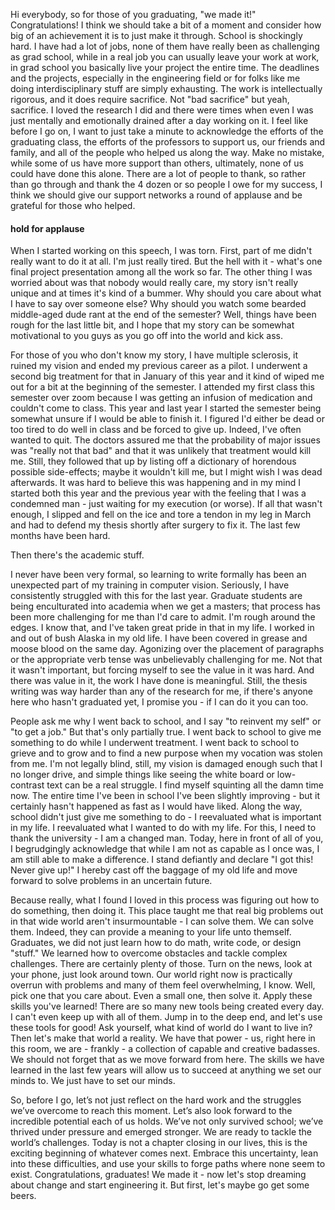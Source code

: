 Hi everybody, so for those of you graduating, "we made it!"  Congratulations!  I think we should take a bit of a moment and consider how big of an achievement it is to just make it through.  School is shockingly hard.  I have had a lot of jobs, none of them have really been as challenging as grad school, while in a real job you can usually leave your work at work, in grad school you basically live your project the entire time.  The deadlines and the projects, especially in the engineering field or for folks like me doing interdisciplinary stuff are simply exhausting.  The work is intellectually rigorous, and it does require sacrifice.  Not "bad sacrifice" but yeah, sacrifice.  I loved the research I did and there were times when even I was just mentally and emotionally drained after a day working on it.  I feel like before I go on, I want to just take a minute to acknowledge the efforts of the graduating class, the efforts of the professors to support us, our friends and family, and all of the people who helped us along the way.  Make no mistake, while some of us have more support than others, ultimately, none of us could have done this alone.  There are a lot of people to thank, so rather than go through and thank the 4 dozen or so people I owe for my success, I think we should give our support networks a round of applause and be grateful for those who helped.  

#### hold for applause

When I started working on this speech, I was torn.  First, part of me didn't really want to do it at all.  I'm just really tired.  But the hell with it - what's one final project presentation among all the work so far.  The other thing I was worried about was that nobody would really care, my story isn't really unique and at times it's kind of a bummer.  Why should you care about what I have to say over someone else?  Why should you watch some bearded middle-aged dude rant at the end of the semester?  Well, things have been rough for the last little bit, and I hope that my story can be somewhat motivational to you guys as you go off into the world and kick ass.

For those of you who don't know my story, I have multiple sclerosis, it ruined my vision and ended my previous career as a pilot.  I underwent a second big treatment for that in January of this year and it kind of wiped me out for a bit at the beginning of the semester.  I attended my first class this semester over zoom because I was getting an infusion of medication and couldn't come to class.  This year and last year I started the semester being somewhat unsure if I would be able to finish it.  I figured I'd either be dead or too tired to do well in class and be forced to give up.  Indeed, I've often wanted to quit.  The doctors assured me that the probability of major issues was "really not that bad" and that it was unlikely that treatment would kill me.  Still, they followed that up by listing off a dictionary of horendous possible side-effects; maybe it wouldn't kill me, but I might wish I was dead afterwards.  It was hard to believe this was happening and in my mind I started both this year and the previous year with the feeling that I was a condemned man - just waiting for my execution (or worse).  If all that wasn't enough, I slipped and fell on the ice and tore a tendon in my leg in March and had to defend my thesis shortly after surgery to fix it.  The last few months have been hard.

Then there's the academic stuff.  

I never have been very formal, so learning to write formally has been an unexpected part of my training in computer vision.  Seriously, I have consistently struggled with this for the last year.  Graduate students are being enculturated into academia when we get a masters; that process has been more challenging for me than I'd care to admit.  I'm rough around the edges.  I know that, and I've taken great pride in that in my life.  I worked in and out of bush Alaska in my old life.  I have been covered in grease and moose blood on the same day.  Agonizing over the placement of paragraphs or the appropriate verb tense was unbelievably challenging for me.  Not that it wasn't important, but forcing myself to see the value in it was hard.  And there was value in it, the work I have done is meaningful.  Still, the thesis writing was way harder than any of the research for me, if there's anyone here who hasn't graduated yet, I promise you - if I can do it you can too.  

People ask me why I went back to school, and I say "to reinvent my self" or "to get a job."  But that's only partially true.  I went back to school to give me something to do while I underwent treatment.  I went back to school to grieve and to grow and to find a new purpose when my vocation was stolen from me.  I'm not legally blind, still, my vision is damaged enough such that I no longer drive, and simple things like seeing the white board or low-contrast text can be a real struggle.  I find myself squinting all the damn time now.  The entire time I've been in school I've been slightly improving - but it certainly hasn't happened as fast as I would have liked.  Along the way, school didn't just give me something to do - I reevaluated what is important in my life.  I reevaluated what I wanted to do with my life.  For this, I need to thank the university - I am a changed man.  Today, here in front of all of you, I begrudgingly acknowledge that while I am not as capable as I once was, I am still able to make a difference.  I stand defiantly and declare "I got this!  Never give up!"  I hereby cast off the baggage of my old life and move forward to solve problems in an uncertain future.

Because really, what I found I loved in this process was figuring out how to do something, then doing it.  This place taught me that real big problems out in that wide world aren't insurmountable - I can solve them.  We can solve them.  Indeed, they can provide a meaning to your life unto themself.  Graduates, we did not just learn how to do math, write code, or design "stuff."  We learned how to overcome obstacles and tackle complex challenges.  There are certainly plenty of those.  Turn on the news, look at your phone, just look around town.  Our world right now is practically overrun with problems and many of them feel overwhelming, I know.  Well, pick one that you care about.  Even a small one, then solve it.  Apply these skills you've learned!  There are so many new tools being created every day.  I can't even keep up with all of them.  Jump in to the deep end, and let's use these tools for good!  Ask yourself, what kind of world do I want to live in?  Then let's make that world a reality.  We have that power - us, right here in this room, we are - frankly - a collection of capable and creative badasses.  We should not forget that as we move forward from here.  The skills we have learned in the last few years will allow us to succeed at anything we set our minds to.  We just have to set our minds. 

So, before I go, let’s not just reflect on the hard work and the struggles we’ve overcome to reach this moment. Let’s also look forward to the incredible potential each of us holds. We’ve not only survived school; we’ve thrived under pressure and emerged stronger.  We are ready to tackle the world’s challenges. Today is not a chapter closing in our lives, this is the exciting beginning of whatever comes next. Embrace this uncertainty, lean into these difficulties, and use your skills to forge paths where none seem to exist. Congratulations, graduates! We made it - now let's stop dreaming about change and start engineering it.  But first, let's maybe go get some beers.
